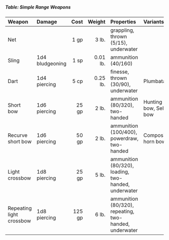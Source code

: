 ##### Table: Simple Range Weapons
| Weapon                   | Damage                           | Cost    | Weight     | Properties                                                     | Variants                                     |
|:-------------------------|:---------------------------------|--------:|-----------:|:---------------------------------------------------------------|:---------------------------------------------|
| Net                      |                                  | 1 gp    | 3 lb.      | grappling, thrown (5/15), underwater                           |                                              |
| Sling                    | 1d4 bludgeoning                  | 1 sp    | 0.01 lb.   | ammunition (40/160)                                            |                                              |
| Dart                     | 1d4 piercing                     | 5 cp    | 0.25 lb.   | finesse, thrown (30/90), underwater                            | Plumbata                                     |
| Short bow                | 1d6 piercing                     | 25 gp   | 2 lb.      | ammunition (80/320), two-handed                                | Hunting bow, Self-bow                        |
| Recurve short bow        | 1d6 piercing                     | 50 gp   | 2 lb.      | ammunition (100/400), powerdraw, two-handed                    | Composite horn bow                           |
| Light crossbow           | 1d8 piercing                     | 25 gp   | 5 lb.      | ammunition (80/320), loading, two-handed, underwater           |                                              |
| Repeating light crossbow | 1d8 piercing                     | 125 gp  | 6 lb.      | ammunition (80/320), repeating, two-handed, underwater         |                                              |
